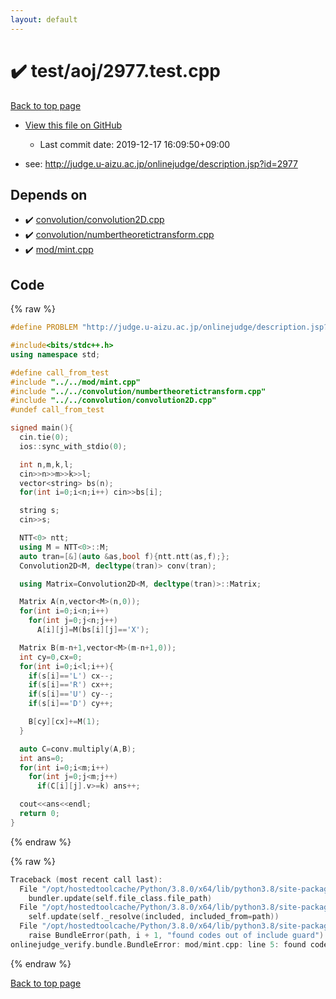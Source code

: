 ```yaml
---
layout: default
---
```


<!-- mathjax config similar to math.stackexchange -->
<script type="text/javascript" async
  src="https://cdnjs.cloudflare.com/ajax/libs/mathjax/2.7.5/MathJax.js?config=TeX-MML-AM_CHTML">
</script>
<script type="text/x-mathjax-config">
  MathJax.Hub.Config({
    TeX: { equationNumbers: { autoNumber: "AMS" }},
    tex2jax: {
      inlineMath: [ ['$','$'] ],
      processEscapes: true
    },
    "HTML-CSS": { matchFontHeight: false },
    displayAlign: "left",
    displayIndent: "2em"
  });
</script>

<script type="text/javascript" src="https://cdnjs.cloudflare.com/ajax/libs/jquery/3.4.1/jquery.min.js"></script>
<script src="https://cdn.jsdelivr.net/npm/jquery-balloon-js@1.1.2/jquery.balloon.min.js" integrity="sha256-ZEYs9VrgAeNuPvs15E39OsyOJaIkXEEt10fzxJ20+2I=" crossorigin="anonymous"></script>
<script type="text/javascript" src="../../../assets/js/copy-button.js"></script>
<link rel="stylesheet" href="../../../assets/css/copy-button.css" />


# :heavy_check_mark: test/aoj/2977.test.cpp

<a href="../../../index.html">Back to top page</a>

* <a href="{{ site.github.repository_url }}/blob/master/test/aoj/2977.test.cpp">View this file on GitHub</a>
    - Last commit date: 2019-12-17 16:09:50+09:00


* see: <a href="http://judge.u-aizu.ac.jp/onlinejudge/description.jsp?id=2977">http://judge.u-aizu.ac.jp/onlinejudge/description.jsp?id=2977</a>


## Depends on

* :heavy_check_mark: <a href="../../../library/convolution/convolution2D.cpp.html">convolution/convolution2D.cpp</a>
* :heavy_check_mark: <a href="../../../library/convolution/numbertheoretictransform.cpp.html">convolution/numbertheoretictransform.cpp</a>
* :heavy_check_mark: <a href="../../../library/mod/mint.cpp.html">mod/mint.cpp</a>


## Code

<a id="unbundled"></a>
{% raw %}
```cpp
#define PROBLEM "http://judge.u-aizu.ac.jp/onlinejudge/description.jsp?id=2977"

#include<bits/stdc++.h>
using namespace std;

#define call_from_test
#include "../../mod/mint.cpp"
#include "../../convolution/numbertheoretictransform.cpp"
#include "../../convolution/convolution2D.cpp"
#undef call_from_test

signed main(){
  cin.tie(0);
  ios::sync_with_stdio(0);

  int n,m,k,l;
  cin>>n>>m>>k>>l;
  vector<string> bs(n);
  for(int i=0;i<n;i++) cin>>bs[i];

  string s;
  cin>>s;

  NTT<0> ntt;
  using M = NTT<0>::M;
  auto tran=[&](auto &as,bool f){ntt.ntt(as,f);};
  Convolution2D<M, decltype(tran)> conv(tran);

  using Matrix=Convolution2D<M, decltype(tran)>::Matrix;

  Matrix A(n,vector<M>(n,0));
  for(int i=0;i<n;i++)
    for(int j=0;j<n;j++)
      A[i][j]=M(bs[i][j]=='X');

  Matrix B(m-n+1,vector<M>(m-n+1,0));
  int cy=0,cx=0;
  for(int i=0;i<l;i++){
    if(s[i]=='L') cx--;
    if(s[i]=='R') cx++;
    if(s[i]=='U') cy--;
    if(s[i]=='D') cy++;

    B[cy][cx]+=M(1);
  }

  auto C=conv.multiply(A,B);
  int ans=0;
  for(int i=0;i<m;i++)
    for(int j=0;j<m;j++)
      if(C[i][j].v>=k) ans++;

  cout<<ans<<endl;
  return 0;
}

```
{% endraw %}

<a id="bundled"></a>
{% raw %}
```cpp
Traceback (most recent call last):
  File "/opt/hostedtoolcache/Python/3.8.0/x64/lib/python3.8/site-packages/onlinejudge_verify/docs.py", line 328, in write_contents
    bundler.update(self.file_class.file_path)
  File "/opt/hostedtoolcache/Python/3.8.0/x64/lib/python3.8/site-packages/onlinejudge_verify/bundle.py", line 154, in update
    self.update(self._resolve(included, included_from=path))
  File "/opt/hostedtoolcache/Python/3.8.0/x64/lib/python3.8/site-packages/onlinejudge_verify/bundle.py", line 123, in update
    raise BundleError(path, i + 1, "found codes out of include guard")
onlinejudge_verify.bundle.BundleError: mod/mint.cpp: line 5: found codes out of include guard

```
{% endraw %}

<a href="../../../index.html">Back to top page</a>

